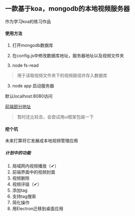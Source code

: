 ## 一款基于koa，mongodb的本地视频服务器
作为学习koa的练习作品
#### 使用方法
1. 打开mongodb数据库

2. 在config.js中修改数据库地址，服务器地址以及视频文件夹

3. node fs-read
>用于读取视频文件夹下的视频路径并存入数据库

3. node app
启动服务器

默认localhost:8080访问

[前端部分地址](https://github.com/BaoMinghui/localVideo-interface)
>暂时还比较丑，会尝试用ui框架包装一下

#### 挖个坑
未来打算将它发展成本地视频管理应用
##### 计划中的功能

1. 局域网内视频播放（✔）
2. 前端界面中的视频封面
3. 视频删除
4. 视频评级（✔）
5. 添加tag
6. 支持tag搜索
7. 简化操作
8. 用Electron迁移到桌面应用

